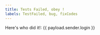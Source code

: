 ```yaml
---
title: Tests Failed, obey !
labels: TestFailed, bug, fixCodes
---
```

Here's who did it!: {{ payload.sender.login }}
